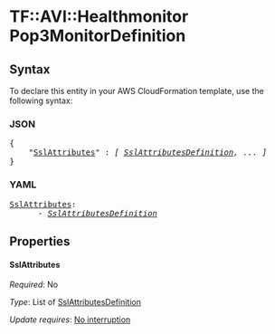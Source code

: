 # TF::AVI::Healthmonitor Pop3MonitorDefinition

## Syntax

To declare this entity in your AWS CloudFormation template, use the following syntax:

### JSON

<pre>
{
    "<a href="#sslattributes" title="SslAttributes">SslAttributes</a>" : <i>[ <a href="sslattributesdefinition.md">SslAttributesDefinition</a>, ... ]</i>
}
</pre>

### YAML

<pre>
<a href="#sslattributes" title="SslAttributes">SslAttributes</a>: <i>
      - <a href="sslattributesdefinition.md">SslAttributesDefinition</a></i>
</pre>

## Properties

#### SslAttributes

_Required_: No

_Type_: List of <a href="sslattributesdefinition.md">SslAttributesDefinition</a>

_Update requires_: [No interruption](https://docs.aws.amazon.com/AWSCloudFormation/latest/UserGuide/using-cfn-updating-stacks-update-behaviors.html#update-no-interrupt)

